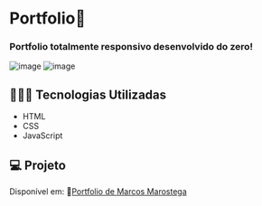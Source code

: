 # Portfolio👋
### Portfolio totalmente responsivo desenvolvido do zero!
![image](https://github.com/marostegaf/portfolio-one/assets/103620713/daebec70-cba4-4257-b5e2-a27b30259641)
![image](https://github.com/marostegaf/portfolio-one/assets/103620713/5469d824-7dc8-409d-94d3-735aa25036ca)
## 🧑🏻‍💻 Tecnologias Utilizadas
- HTML
- CSS
- JavaScript
## 💻 Projeto
Disponível em: 🔗[Portfolio de Marcos Marostega](https://marcos-marostega-portfolio.vercel.app/)
